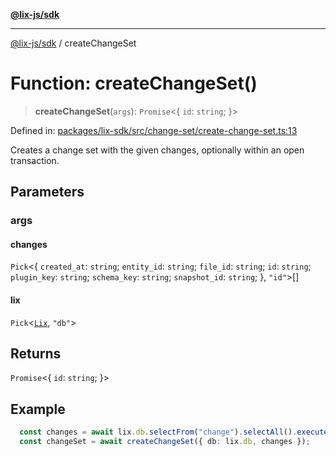 [**@lix-js/sdk**](../README.md)

***

[@lix-js/sdk](../globals.md) / createChangeSet

# Function: createChangeSet()

> **createChangeSet**(`args`): `Promise`\<\{ `id`: `string`; \}\>

Defined in: [packages/lix-sdk/src/change-set/create-change-set.ts:13](https://github.com/opral/monorepo/blob/e988989a407211f6aa9551fb06720fedf7059729/packages/lix-sdk/src/change-set/create-change-set.ts#L13)

Creates a change set with the given changes, optionally within an open transaction.

## Parameters

### args

#### changes

`Pick`\<\{ `created_at`: `string`; `entity_id`: `string`; `file_id`: `string`; `id`: `string`; `plugin_key`: `string`; `schema_key`: `string`; `snapshot_id`: `string`; \}, `"id"`\>[]

#### lix

`Pick`\<[`Lix`](../type-aliases/Lix.md), `"db"`\>

## Returns

`Promise`\<\{ `id`: `string`; \}\>

## Example

```ts
  const changes = await lix.db.selectFrom("change").selectAll().execute();
  const changeSet = await createChangeSet({ db: lix.db, changes });
  ```
